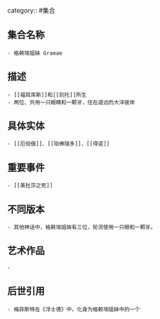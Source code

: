 category:: #集合
## 集合名称
	- 格赖埃姐妹 Graeae
## 描述
	- [[福耳库斯]]和[[刻托]]所生
	- 两位、共用一只眼睛和一颗牙，住在遥远的大洋彼岸
## 具体实体
	- [[厄倪俄]]、[[珀佛瑞多]]、[[得诺]]
## 重要事件
	- [[美杜莎之死]]
## 不同版本
	- 其他神话中，格赖埃姐妹有三位，轮流使用一只眼和一颗牙。
## 艺术作品
	-
## 后世引用
	- 梅菲斯特在《浮士德》中，化身为格赖埃姐妹中的一个

